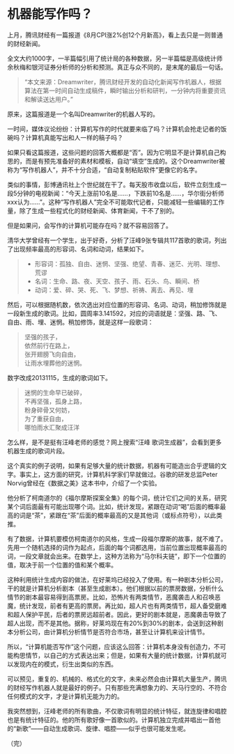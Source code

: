 # 机器能写作吗？

上月，腾讯财经有一篇报道《8月CPI涨2%创12个月新高》，看上去只是一则普通的财经新闻。

全文大约1000字，一半篇幅引用了统计局的各种数据，另一半篇幅是高级统计师余秋梅和银河证券分析师的分析和预测。真正与众不同的，是末尾的最后一句话。

> “本文来源：Dreamwriter，腾讯财经开发的自动化新闻写作机器人，根据算法在第一时间自动生成稿件，瞬时输出分析和研判，一分钟内将重要资讯和解读送达用户。”

原来，这篇报道是一个名叫Dreamwriter的机器人写的。

一时间，媒体议论纷纷：计算机写作的时代就要来临了吗？计算机会抢走记者的饭碗吗？计算机真能写出和人一样的稿子吗？

如果只看这篇报道，这些问题的回答大概都是“否”。因为它明显不是计算机自己构思的，而是有预先准备好的素材和模板，自动“填空”生成的。这个Dreamwriter被称为“写作机器人”，并不十分合适，“自动复制粘贴软件”更像它的名字。

类似的事情，彭博通讯社上个世纪就在干了。每天股市收盘以后，软件立刻生成一段5分钟的电视新闻：“今天上涨前10名是……，下跌前10名是……，华尔街分析师xxx认为……”。这种“写作机器人”完全不可能取代记者，只能减轻一些编辑的工作量，除了生成一些程式化的财经新闻、体育新闻，干不了别的。

但是如果问，会写作的计算机可能存在吗？就不容易回答了。

清华大学曾经有一个学生，出于好奇，分析了汪峰9张专辑共117首歌的歌词，列出了出现频率最高的形容词、名词和动词，结果如下。

> - 形容词：孤独、自由、迷惘、坚强、绝望、青春、迷茫、光明、理想、荒谬
> - 名词：生命、路、夜、天空、孩子、雨、石头、鸟、瞬间、桥
> - 动词：爱、碎、哭、死、飞、梦想、祈祷、离去、再见、埋

然后，可以根据随机数，依次选出对应位置的形容词、名词、动词，稍加修饰就是一段新生成的歌词。比如，圆周率3.141592，对应的词语就是：坚强、路、飞、自由、雨、埋、迷惘。稍加修饰，就是这样一段歌词：

> 坚强的孩子，  
> 依然前行在路上，  
> 张开翅膀飞向自由，  
> 让雨水埋葬他的迷惘。

数字改成20131115，生成的歌词如下。

> 迷惘的生命早已破碎，  
> 不再坚强，孤身上路，  
> 粉身碎骨又何妨，  
> 为了重获自由，  
> 哪怕雨水汇聚成汪洋

怎么样，是不是挺有汪峰老师的感觉？网上搜索“汪峰 歌词生成器”，会看到更多机器生成的歌词片段。

这个真实的例子说明，如果有足够大量的统计数据，机器有可能造出合乎逻辑的文字。事实上，这方面的研究，计算机科学家们早就做过。谷歌的研发总监Peter Norvig曾经在《数据之美》这本书中，介绍了一个实验。

他分析了柯南道尔的《福尔摩斯探案全集》的每个词，统计它们之间的关系，研究某个词后面最有可能出现哪个词。比如，统计发现，紧跟在动词“喝”后面的概率最高的词是“茶”，紧跟在“茶”后面的概率最高的又是其他词（或标点符号），以此类推。

有了数据，计算机要模仿柯南道尔的风格，生成一段福尔摩斯的故事，就不难了。先用一个随机选择的词作为起点，后面的每个词都选用，当前位置出现概率最高的词，一段文章就会出来。在数学上，这种方法称为“马尔科夫链”，即下一个位置的值，取决于前一个位置的值和某个概率。

这种利用统计生成内容的做法，在好莱坞已经投入了使用。有一种剧本分析公司，干的就是计算机分析剧本（甚至生成剧本）。他们根据以前的票房数据，分析什么情节的剧本最容易得到高票房。比如，恐怖片有两类情节，恶魔袭击人和召唤恶魔，统计发现，前者有更高的票房。再比如，超人片也有两类情节，超人备受磨难和超人保护平民，后者的票房远超前者。因此，更好的剧本就是，恶魔袭击导致了超人出现，而不是其他。据称，好莱坞现在有20%到30%的剧本，会送到这种剧本分析公司，由计算机分析情节是否符合市场，甚至让计算机来设计情节。

所以，“计算机能否写作”这个问题，应该这么回答：计算机本身没有创造力，不可能构思情节，以自己的方式表达出来；但是，如果有大量的统计数据，计算机就可以发现内在的模式，衍生出类似的东西。

可以预见，重复的、机械的、格式化的文字，未来必然会由计算机大量生产，腾讯的财经写作机器人就是最好的例子。只有那些充满想象力的、天马行空的、不符合任何模式的文字，才是计算机无能为力的。

我突然想到，汪峰老师的所有歌曲，不仅歌词有明显的统计特征，就连旋律和唱腔也是有统计特征的。他的所有歌好像一首歌似的。计算机独立完成并唱出一首他的“新歌”——自动生成歌词、旋律、唱腔——似乎也很可能发生呢。

（完）
